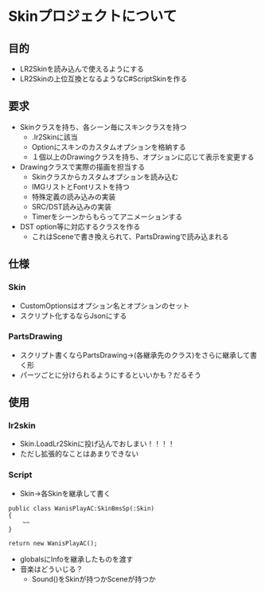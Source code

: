﻿# Skinプロジェクトについて
## 目的
- LR2Skinを読み込んで使えるようにする
- LR2Skinの上位互換となるようなC#ScriptSkinを作る

## 要求
- Skinクラスを持ち、各シーン毎にスキンクラスを持つ
  - .lr2Skinに該当
  - Optionにスキンのカスタムオプションを格納する
  - １個以上のDrawingクラスを持ち、オプションに応じて表示を変更する
- Drawingクラスで実際の描画を担当する
  - Skinクラスからカスタムオプションを読み込む
  - IMGリストとFontリストを持つ
  - 特殊定義の読み込みの実装
  - SRC/DST読み込みの実装
  - Timerをシーンからもらってアニメーションする
- DST option等に対応するクラスを作る
  - これはSceneで書き換えられて、PartsDrawingで読み込まれる

## 仕様
### Skin
- CustomOptionsはオプション名とオプションのセット
- スクリプト化するならJsonにする

### PartsDrawing
- スクリプト書くならPartsDrawing→(各継承先のクラス)をさらに継承して書く形
- パーツごとに分けられるようにするといいかも？だるそう

## 使用
### lr2skin
- Skin.LoadLr2Skinに投げ込んでおしまい！！！！
- ただし拡張的なことはあまりできない

### Script
- Skin→各Skinを継承して書く
```
public class WanisPlayAC:SkinBmsSp(:Skin)
{
    ~~
}

return new WanisPlayAC();
```
- globalsにInfoを継承したものを渡す
- 音楽はどういじる？
  - Sound()をSkinが持つかSceneが持つか
